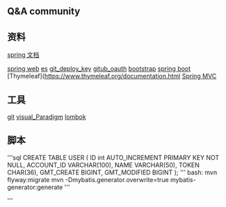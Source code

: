 ## Q&A community

## 资料
[spring 文档](https://spring.io/)

[spring web](http://spring.io/guides/gs/serving-web-content/)
[es](https://elasticsearch.cn/explore)
[git_deploy_key](http://developer.github.com/v3/guides/managing-deploy-keys/#deploy-keys)
[gitub_oauth](https://developer.github.com/apps/building-oauth-apps/creating-an-oauth-app/)
[bootstrap](http://v3.bootcss.com/getting-started)
[spring boot](https://docs.spring.io/spring-boot/docs/2.0.0.RC1/reference/htmlsingle/#boot-features-embedded-database-support)
[Thymeleaf](https://www.thymeleaf.org/documentation.html
[Spring MVC](https://docs.spring.io/spring/docs/5.0.3.RELEASE/spring-framework-reference/web.html#mvc)
## 工具
[git](https://git-scm.com/download)
[visual_Paradigm](http://www.visual-paradigm.com)
[lombok](https://projectlombok.org/(自动生成get/set))
## 脚本
'''sql
CREATE TABLE USER
(
  ID int AUTO_INCREMENT PRIMARY KEY NOT NULL,
  ACCOUNT_ID   VARCHAR(100),
  NAME         VARCHAR(50),
  TOKEN        CHAR(36),
  GMT_CREATE   BIGINT,
  GMT_MODIFIED BIGINT
);
'''
bash:
mvn flyway:migrate
mvn -Dmybatis.generator.overwrite=true mybatis-generator:generate
'''

'''